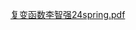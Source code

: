 [复变函数李智强24spring.pdf](https://ghproxy.wjsphy.top/https://raw.githubusercontent.com/StephenQSstarThomas/Lecture-Notes/main/复变函数/复变函数李智强24spring.pdf)